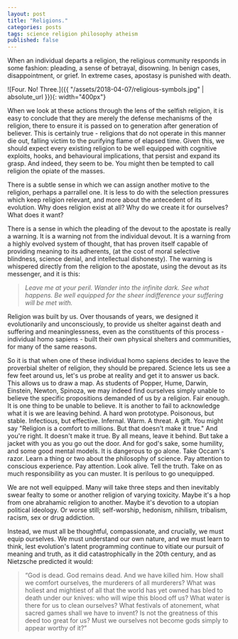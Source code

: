 ```yaml
---
layout: post
title: "Religions."
categories: posts
tags: science religion philosophy atheism
published: false
---
```


When an individual departs a religion, the religious community responds in some
fashion: pleading, a sense of betrayal, disowning. In benign cases,
disappointment, or grief. In extreme cases, apostasy is punished with death.

![Four. No! Three.]({{ "/assets/2018-04-07/religious-symbols.jpg" | absolute_url }}){: width="400px"}

When we look at these actions through the lens of the selfish religion, it is
easy to conclude that they are merely the defense mechanisms of the religion,
there to ensure it is passed on to generation after generation of believer. This
is certainly true - religions that do not operate in this manner die out,
falling victim to the purifying flame of elapsed time. Given this, we should
expect every existing religion to be well equipped with cognitive exploits,
hooks, and behavioural implications, that persist and expand its grasp. And
indeed, they seem to be. You might then be tempted to call religion the opiate
of the masses.

There is a subtle sense in which we can assign another motive to
the religion, perhaps a parrallel one. It is less to do with the selection pressures which keep religion
relevant, and more about the antecedent of its evolution. Why does religion
exist at all? Why do we create it for ourselves? What does it want?

There is a sense in which the pleading of the devout to the apostate is really a
warning. It is a warning not from the individual devout. It is a warning from a
highly evolved system of thought, that has proven itself capable of providing
meaning to its adherents, (at the cost of moral selective blindness, science denial, and intellectual dishonesty). The
warning is whispered directly from the religion to the apostate, using the
devout as its messenger, and it is this:

> _Leave me at your peril. Wander into the infinite dark. See what happens. Be
> well equipped for the sheer indifference your suffering will be met with._

Religion was built by us. Over thousands of years, we designed it evolutionarily
and unconsciously, to provide us shelter against death and suffering and
meaninglessness, even as the constituents of this process - individual homo
sapiens - built their own physical shelters and communities, for many of the
same reasons.

So it is that when one of these individual homo sapiens decides to leave the
proverbial shelter of religion, they should be prepared. Science lets us see a
few feet around us, let's us probe at reality and get it to answer us back. This
allows us to draw a map. As students of Popper, Hume, Darwin, Einstein, Newton,
Spinoza, we may indeed find ourselves simply unable to believe the specific
propositions demanded of us by a religion. Fair enough. It is one thing to be
unable to believe. It is another to fail to acknowledge what it is we are
leaving behind. A hard won prototype. Poisonous, but stable. Infectious, but
effective. Infernal. Warm. A threat. A gift. You might say "Religion is a comfort to millions. But that doesn't make it true." And you're right. It doesn't make it true. By all means, leave it behind. But take a jacket with you as you go
out the door. And for god's sake, some humility, and some good mental models. It
is dangerous to go alone. Take Occam's razor. Learn a thing or two about the
philosophy of science. Pay attention to conscious experience. Pay attention.
Look alive. Tell the truth. Take on as much responsibility as you can muster. It
is perilous to go unequipped.

We are not well equipped. Many will take three steps and then inevitably swear fealty to some or
another religion of varying toxicity. Maybe it's a hop from one abrahamic
religion to another. Maybe it's devotion to a utopian political ideology. Or
worse still; self-worship, hedonism, nihilism, tribalism, racism, sex or drug addiction.

Instead, we must all be thoughtful, compassionate, and crucially, we must equip ourselves. We must understand our own nature, and we must learn to think, lest evolution's latent programming continue to vitiate our pursuit of meaning and truth, as it did catastrophically in the 20th century, and as Nietzsche predicted it would:

> “God is dead. God remains dead. And we have killed him. How shall we comfort ourselves, the murderers of all murderers? What was holiest and mightiest of all that the world has yet owned has bled to death under our knives: who will wipe this blood off us? What water is there for us to clean ourselves? What festivals of atonement, what sacred games shall we have to invent? Is not the greatness of this deed too great for us? Must we ourselves not become gods simply to appear worthy of it?”
